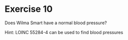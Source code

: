 # Exercise 10

Does Wilma Smart have a normal blood pressure?

Hint: LOINC 55284-4 can be used to find blood pressures